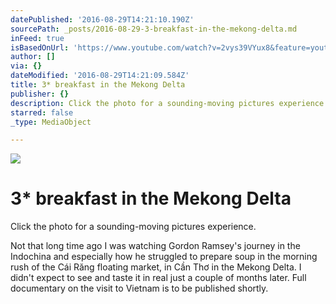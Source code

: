 ```yaml
---
datePublished: '2016-08-29T14:21:10.190Z'
sourcePath: _posts/2016-08-29-3-breakfast-in-the-mekong-delta.md
inFeed: true
isBasedOnUrl: 'https://www.youtube.com/watch?v=2vys39VYux8&feature=youtu.be'
author: []
via: {}
dateModified: '2016-08-29T14:21:09.584Z'
title: 3* breakfast in the Mekong Delta
publisher: {}
description: Click the photo for a sounding-moving pictures experience.
starred: false
_type: MediaObject

---
```

![](https://the-grid-user-content.s3-us-west-2.amazonaws.com/a8d9dac0-ca9c-4c2e-8a40-8e5159c0041e.jpg)

# 3\* breakfast in the Mekong Delta

Click the photo for a sounding-moving pictures experience.

Not that long time ago I was watching Gordon Ramsey's journey in the Indochina and especially how he struggled to prepare soup in the morning rush of the Cái Răng floating market, in Cần Thơ in the Mekong Delta. I didn't expect to see and taste it in real just a couple of months later. Full documentary on the visit to Vietnam is to be published shortly.
